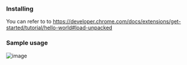### Installing

You can refer to to https://developer.chrome.com/docs/extensions/get-started/tutorial/hello-world#load-unpacked

### Sample usage

![image](https://github.com/dicagno/aem-edge-delivery-detector-ext/assets/5924009/4a6d4ab6-9542-4bc4-bf3c-ef7115c123ca)
